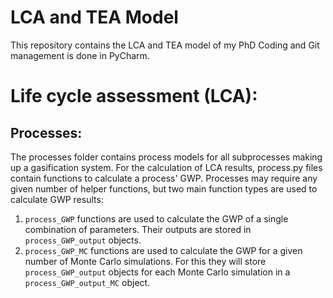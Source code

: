 # LCA and TEA Model
This repository contains the LCA and TEA model of my PhD
Coding and Git management is done in PyCharm.

# Life cycle assessment (LCA):
## Processes:
The processes folder contains process models for all subprocesses making up a gasification system. 
For the calculation of LCA results, process.py files contain functions to calculate a process' GWP. Processes may require any given number of helper functions, but two main function types are used to calculate GWP results:
1. `process_GWP` functions are used to calculate the GWP of a single combination of parameters. Their outputs are stored in `process_GWP_output` objects.
2. `process_GWP_MC` functions are used to calculate the GWP for a given number of Monte Carlo simulations. For this they will store `process_GWP_output` objects for each Monte Carlo simulation in a `process_GWP_output_MC` object.
